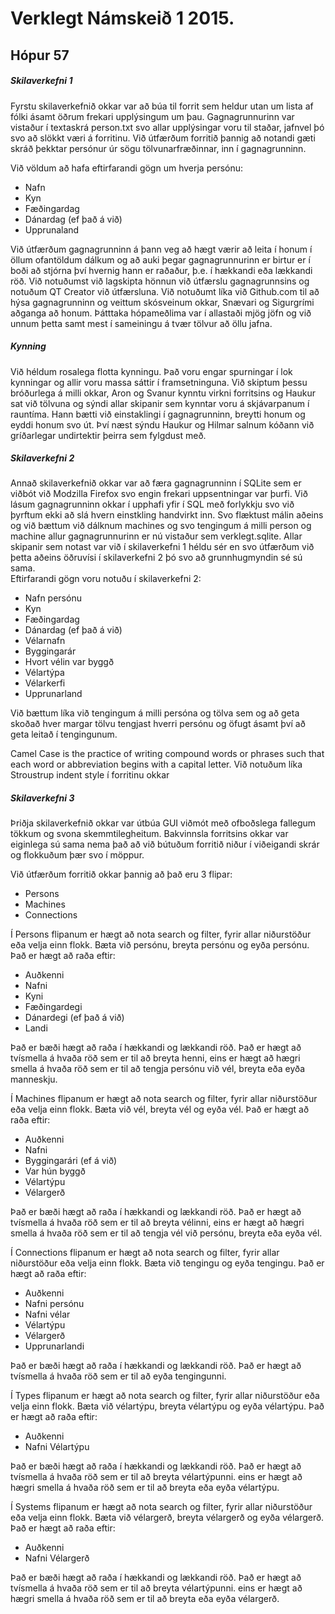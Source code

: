 ﻿# Verklegt Námskeið 1 2015. 
## Hópur 57




  



##### Skilaverkefni 1


Fyrstu skilaverkefnið okkar var að búa til forrit sem heldur utan um lista af fólki ásamt öðrum frekari upplýsingum um þau. 
Gagnagrunnurinn var vistaður í textaskrá person.txt svo allar upplýsingar voru til staðar, jafnvel þó svo að slökkt væri á forritinu. 
Við útfærðum forritið þannig að notandi gæti skráð þekktar persónur úr sögu tölvunarfræðinnar, inn í gagnagrunninn.  

Við völdum að hafa eftirfarandi gögn um hverja persónu: 


* Nafn
* Kyn 
* Fæðingardag
* Dánardag (ef það á við)
* Upprunaland  
  


Við útfærðum gagnagrunninn á þann veg að hægt værir að leita í honum í öllum ofantöldum dálkum og að auki þegar gagnagrunnurinn er birtur er í boði að stjórna því
hvernig hann er raðaður, þ.e. í hækkandi eða lækkandi röð. Við notuðumst við lagskipta hönnun við útfærslu gagnagrunnsins og notuðum QT Creator við útfærsluna. 
Við notuðumt líka við Github.com til að hýsa gagnagrunninn og veittum skósveinum okkar, Snævari og Sigurgrími aðganga að honum. Þátttaka hópameðlima var í allastaði 
mjög jöfn og við unnum þetta samt mest í sameiningu á tvær tölvur að öllu jafna.



##### Kynning 

Við héldum rosalega flotta kynningu. Það voru engar spurningar í lok kynningar og allir voru 
massa sáttir í framsetninguna. Við skiptum þessu bróðurlega á milli okkar, Aron og Svanur kynntu virkni forritsins og Haukur sat við tölvuna og sýndi allar skipanir 
sem kynntar 
voru á skjávarpanum í rauntíma. Hann bætti við einstaklingi í gagnagrunninn, breytti honum og eyddi honum svo út. Því næst sýndu Haukur og Hilmar salnum kóðann við 
gríðarlegar undirtektir þeirra sem fylgdust með.



##### Skilaverkefni 2
Annað skilaverkefnið okkar var að færa gagnagrunninn í SQLite sem er viðbót við Modzilla Firefox svo engin frekari uppsentningar var þurfi. Við 
lásum gagnagrunninn okkar í upphafi yfir í SQL með forlykkju svo við þyrftum ekki að slá hvern einstkling handvirkt inn. Svo flæktust málin aðeins og við bættum við 
dálknum machines og svo tengingum á milli person og machine allur gagnagrunnurinn er nú vistaður sem verklegt.sqlite. Allar skipanir sem notast var við í 
skilaverkefni 1 héldu sér en svo útfærðum við þetta aðeins öðruvísi í skilaverkefni 2 þó svo að grunnhugmyndin sé sú sama.  
Eftirfarandi gögn voru notuðu í 
skilaverkefni 2:


* Nafn persónu
* Kyn
* Fæðingardag
* Dánardag (ef það á við)
* Vélarnafn
* Byggingarár
* Hvort vélin var byggð
* Vélartýpa
* Vélarkerfi
* Upprunarland  



Við bættum líka við tengingum á milli persóna og tölva sem og að geta skoðað hver margar tölvu tengjast hverri persónu og öfugt ásamt því að geta leitað í tengingunum.

Camel Case is the practice of writing compound words or phrases such that each word or abbreviation begins with a capital letter.
Við notuðum líka Stroustrup indent style í forritinu okkar  
  
##### Skilaverkefni 3  

Þriðja skilaverkefnið okkar var útbúa GUI viðmót með ofboðslega fallegum tökkum og svona skemmtilegheitum. Bakvinnsla forritsins okkar var eiginlega sú sama nema það 
að við bútuðum forritið niður í viðeigandi skrár og flokkuðum þær svo í möppur.  

Við útfærðum forritið okkar þannig að það eru 3 flipar:  

* Persons
* Machines
* Connections  
  


Í Persons flipanum er hægt að nota search og filter, fyrir allar niðurstöður eða velja einn flokk. Bæta við persónu, breyta persónu og  eyða persónu. Það er hægt að 
raða eftir:  

* Auðkenni
* Nafni
* Kyni
* Fæðingardegi
* Dánardegi (ef það á við)
* Landi  
  


Það er bæði hægt að raða í hækkandi og lækkandi röð. Það er hægt að tvísmella á hvaða röð sem er til að breyta henni, eins er hægt að hægri smella á hvaða röð sem er 
til að tengja persónu við vél, breyta eða eyða manneskju.      


Í Machines flipanum er hægt að nota search og filter, fyrir allar niðurstöður eða velja einn flokk. Bæta við vél, breyta vél og  eyða vél. Það er hægt að raða eftir:  

* Auðkenni
* Nafni 
* Byggingarári (ef á við)
* Var hún byggð
* Vélartýpu
* Vélargerð  
  


Það er bæði hægt að raða í hækkandi og lækkandi röð. Það er hægt að tvísmella á hvaða röð sem er til að breyta vélinni, eins er hægt að hægri smella á hvaða röð sem 
er til að tengja vél við persónu, breyta eða eyða vél.  
  
Í Connections flipanum er hægt að nota search og filter, fyrir allar niðurstöður eða velja einn flokk. Bæta við tengingu og eyða tengingu. Það er 
hægt að raða eftir:  

* Auðkenni
* Nafni persónu
* Nafni vélar
* Vélartýpu
* Vélargerð  
* Upprunarlandi
  
Það er bæði hægt að raða í hækkandi og lækkandi röð. Það er hægt að tvísmella á hvaða röð sem er til að eyða tengingunni.



Í Types flipanum er hægt að nota search og filter, fyrir allar niðurstöður eða velja einn flokk. Bæta við vélartýpu, breyta vélartýpu og  eyða vélartýpu. Það er hægt 
að raða eftir:  

* Auðkenni
* Nafni Vélartýpu
  
Það er bæði hægt að raða í hækkandi og lækkandi röð. Það er hægt að tvísmella á hvaða röð sem er til að breyta vélartýpunni. eins er hægt að hægri smella á hvaða röð 
sem er til að breyta eða eyða vélartýpu.



Í Systems flipanum er hægt að nota search og filter, fyrir allar niðurstöður eða velja einn flokk. Bæta við vélargerð, breyta vélargerð og  eyða vélargerð. Það er 
hægt að raða eftir:  

* Auðkenni
* Nafni Vélargerð
  
Það er bæði hægt að raða í hækkandi og lækkandi röð. Það er hægt að tvísmella á hvaða röð sem er til að breyta vélartýpunni. eins er hægt að hægri smella á hvaða röð sem 
er til að breyta eða eyða vélargerð.